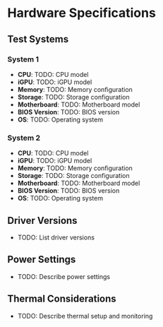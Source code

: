# Hardware Specifications

## Test Systems

### System 1
- **CPU**: TODO: CPU model
- **iGPU**: TODO: iGPU model
- **Memory**: TODO: Memory configuration
- **Storage**: TODO: Storage configuration
- **Motherboard**: TODO: Motherboard model
- **BIOS Version**: TODO: BIOS version
- **OS**: TODO: Operating system

### System 2
- **CPU**: TODO: CPU model
- **iGPU**: TODO: iGPU model
- **Memory**: TODO: Memory configuration
- **Storage**: TODO: Storage configuration
- **Motherboard**: TODO: Motherboard model
- **BIOS Version**: TODO: BIOS version
- **OS**: TODO: Operating system

## Driver Versions
- TODO: List driver versions

## Power Settings
- TODO: Describe power settings

## Thermal Considerations
- TODO: Describe thermal setup and monitoring 